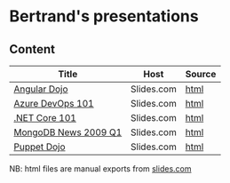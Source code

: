 # Bertrand's presentations

## Content

Title | Host | Source
----- | ---- | ------
[Angular Dojo](https://slides.com/devprofr/dojo-angular) | Slides.com | [html](exports/slides-dojo-angular.html)
[Azure DevOps 101](https://slides.com/devprofr/azure-devops-101) | Slides.com | [html](exports/slides-azure-devops-101.html)
[.NET Core 101](https://slides.com/devprofr/net-core-101) | Slides.com | [html](exports/slides-net-core-101.html)
[MongoDB News 2009 Q1](https://slides.com/devprofr/mongodb-news-2019-q1) | Slides.com | [html](exports/slides-mongodb-news-2019-q1.html)
[Puppet Dojo](https://slides.com/devprofr/dojo-puppet) | Slides.com | [html](exports/slides-dojo-puppet.html)

NB: html files are manual exports from [slides.com](https://slides.com/devprofr)
